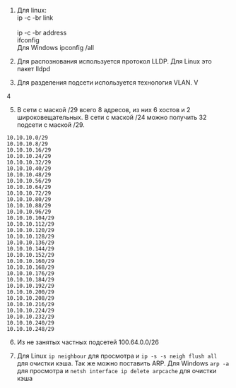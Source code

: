 1.  Для linux: <br>
    ip -c -br link<br>  
    ip -c -br address<br>
    ifconfig<br>
Для Windows ipconfig /all

2. Для распознования используется протокол LLDP. Для Linux это пакет lldpd

3. Для разделения подсети используется технология VLAN. V

4

5.  В сети с маской /29 всего 8 адресов, из них 6 хостов и 2 широковещательных. В сети с маской /24 можно получить 32 подсети с маской /29.
``` 
10.10.10.0/29
10.10.10.8/29
10.10.10.16/29
10.10.10.24/29
10.10.10.32/29
10.10.10.40/29
10.10.10.48/29
10.10.10.56/29
10.10.10.64/29
10.10.10.72/29
10.10.10.80/29
10.10.10.88/29
10.10.10.96/29
10.10.10.104/29
10.10.10.112/29
10.10.10.120/29
10.10.10.128/29
10.10.10.136/29
10.10.10.144/29
10.10.10.152/29
10.10.10.160/29
10.10.10.168/29
10.10.10.176/29
10.10.10.184/29
10.10.10.192/29
10.10.10.200/29
10.10.10.208/29
10.10.10.216/29
10.10.10.224/29
10.10.10.232/29
10.10.10.240/29
10.10.10.248/29
``` 

6. Из не занятых частных подсетей 100.64.0.0/26

7. Для Linux `ip neighbour` для просмотра и  `ip -s -s neigh flush all` для очистки кэша. Так же можно поставить ARP.
Для Windows `arp -a` для просмотра и `netsh interface ip delete arpcache` для очистки кэша